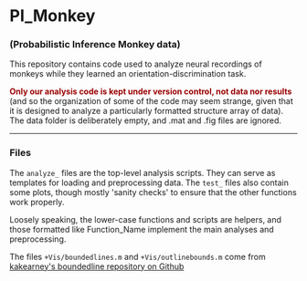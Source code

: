 # PI_Monkey

### (Probabilistic Inference Monkey data)

This repository contains code used to analyze neural recordings of monkeys while they learned an orientation-discrimination task.

<strong><span style="color:#990000">Only our analysis code is kept under version control, not data nor results</span></strong> (and so the organization of some of the code may seem strange, given that it is designed to analyze a particularly formatted structure array of data). The data folder is deliberately empty, and .mat and .fig files are ignored. 

---

### Files

The `analyze_` files are the top-level analysis scripts. They can serve as templates for loading and preprocessing data.
The `test_` files also contain some plots, though mostly 'sanity checks' to ensure that the other functions work properly.

Loosely speaking, the lower-case functions and scripts are helpers, and those formatted like Function_Name implement the
main analyses and preprocessing.

The files `+Vis/boundedlines.m` and `+Vis/outlinebounds.m` come from [kakearney's boundedline repository on Github](https://github.com/kakearney/boundedline-pkg)